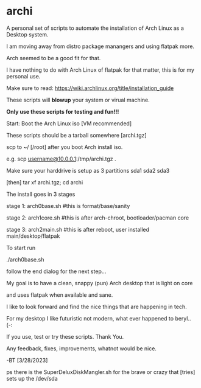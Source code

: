 # archi
A personal set of scripts to automate the installation of Arch Linux as a Desktop system. 

I am moving away from distro package manangers and using flatpak more.

Arch seemed to be a good fit for that.

I have nothing to do with Arch Linux of flatpak for that matter, this is for my personal use.

Make sure to read: https://wiki.archlinux.org/title/installation_guide 

These scripts will **blowup** your system or virual machine. 

**Only use these scripts for testing and fun!!!** 

Start: Boot the Arch Linux iso [VM recommended] 

These scripts should be a tarball somewhere [archi.tgz]  

scp to ~/ [/root] after you boot Arch install iso. 

e.g. scp username@10.0.0.1:/tmp/archi.tgz .

Make sure your harddrive is setup as 3 partitions sda1 sda2 sda3 

[then] tar xf archi.tgz; cd archi 

The install goes in 3 stages 

stage 1: arch0base.sh #this is format/base/sanity 

stage 2: arch1core.sh #this is after arch-chroot, bootloader/pacman core 

stage 3: arch2main.sh #this is after reboot, user installed main/desktop/flatpak  

To start run 

./arch0base.sh 

follow the end dialog for the next step... 

 
My goal is to have a clean, snappy (pun) Arch desktop that is light on core 

and uses flatpak when available and sane. 

I like to look forward and find the nice things that are happening in tech. 

For my desktop I like futuristic not modern, what ever happened to beryl.. (-: 

If you use, test or try these scripts.  Thank You. 

Any feedback, fixes, improvements, whatnot would be nice. 

-BT [3/28/2023] 


ps there is the SuperDeluxDiskMangler.sh for the brave or crazy that [tries] sets up the /dev/sda 
